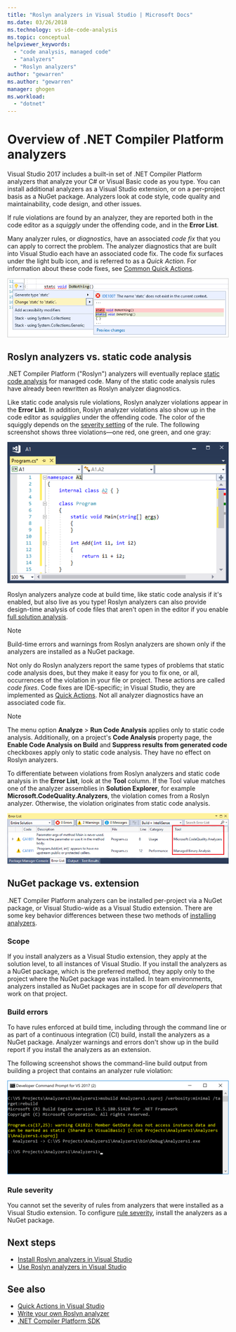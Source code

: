 ```yaml
---
title: "Roslyn analyzers in Visual Studio | Microsoft Docs"
ms.date: 03/26/2018
ms.technology: vs-ide-code-analysis
ms.topic: conceptual
helpviewer_keywords:
  - "code analysis, managed code"
  - "analyzers"
  - "Roslyn analyzers"
author: "gewarren"
ms.author: "gewarren"
manager: ghogen
ms.workload:
  - "dotnet"
---
```

# Overview of .NET Compiler Platform analyzers

Visual Studio 2017 includes a built-in set of .NET Compiler Platform analyzers that analyze your C# or Visual Basic code as you type. You can install additional analyzers as a Visual Studio extension, or on a per-project basis as a NuGet package. Analyzers look at code style, code quality and maintainability, code design, and other issues.

If rule violations are found by an analyzer, they are reported both in the code editor as a *squiggly* under the offending code, and in the **Error List**.

Many analyzer rules, or *diagnostics*, have an associated *code fix* that you can apply to correct the problem. The analyzer diagnostics that are built into Visual Studio each have an associated code fix. The code fix surfaces under the light bulb icon, and is referred to as a *Quick Action*. For information about these code fixes, see [Common Quick Actions](../ide/common-quick-actions.md).

![Analyzer violation and Quick Action code fix](../code-quality/media/built-in-analyzer-code-fix.png)

## Roslyn analyzers vs. static code analysis

.NET Compiler Platform ("Roslyn") analyzers will eventually replace [static code analysis](../code-quality/code-analysis-for-managed-code-overview.md) for managed code. Many of the static code analysis rules have already been rewritten as Roslyn analyzer diagnostics.

Like static code analysis rule violations, Roslyn analyzer violations appear in the **Error List**. In addition, Roslyn analyzer violations also show up in the code editor as *squigglies* under the offending code. The color of the squiggly depends on the [severity setting](../code-quality/use-roslyn-analyzers.md#rule-severity) of the rule. The following screenshot shows three violations&mdash;one red, one green, and one gray:

![Squigglies in the code editor](media/diagnostics-severity-colors.png)

Roslyn analyzers analyze code at build time, like static code analysis if it's enabled, but also live as you type! Roslyn analyzers can also provide design-time analysis of code files that aren't open in the editor if you enable [full solution analysis](../code-quality/how-to-enable-and-disable-full-solution-analysis-for-managed-code.md#to-toggle-full-solution-analysis).

> [!NOTE]
> Build-time errors and warnings from Roslyn analyzers are shown only if the analyzers are installed as a NuGet package.

Not only do Roslyn analyzers report the same types of problems that static code analysis does, but they make it easy for you to fix one, or all, occurrences of the violation in your file or project. These actions are called *code fixes*. Code fixes are IDE-specific; in Visual Studio, they are implemented as [Quick Actions](../ide/quick-actions.md). Not all analyzer diagnostics have an associated code fix.

> [!NOTE]
> The menu option **Analyze** > **Run Code Analysis** applies only to static code analysis. Additionally, on a project's **Code Analysis** property page, the **Enable Code Analysis on Build** and **Suppress results from generated code** checkboxes apply only to static code analysis. They have no effect on Roslyn analyzers.

To differentiate between violations from Roslyn analyzers and static code analysis in the **Error List**, look at the **Tool** column. If the Tool value matches one of the analyzer assemblies in **Solution Explorer**, for example **Microsoft.CodeQuality.Analyzers**, the violation comes from a Roslyn analyzer. Otherwise, the violation originates from static code analysis.

![Tool column in Error List](media/code-analysis-tool-in-error-list.png)

## NuGet package vs. extension

.NET Compiler Platform analyzers can be installed per-project via a NuGet package, or Visual Studio-wide as a Visual Studio extension. There are some key behavior differences between these two methods of [installing analyzers](../code-quality/install-roslyn-analyzers.md).

### Scope

If you install analyzers as a Visual Studio extension, they apply at the solution level, to all instances of Visual Studio. If you install the analyzers as a NuGet package, which is the preferred method, they apply only to the project where the NuGet package was installed. In team environments, analyzers installed as NuGet packages are in scope for *all developers* that work on that project.

### Build errors

To have rules enforced at build time, including through the command line or as part of a continuous integration (CI) build, install the analyzers as a NuGet package. Analyzer warnings and errors don't show up in the build report if you install the analyzers as an extension.

The following screenshot shows the command-line build output from building a project that contains an analyzer rule violation:

![MSBuild output with rule violation](media/command-line-build-analyzers.png)

### Rule severity

You cannot set the severity of rules from analyzers that were installed as a Visual Studio extension. To configure [rule severity](../code-quality/use-roslyn-analyzers.md#rule-severity), install the analyzers as a NuGet package.

## Next steps

- [Install Roslyn analyzers in Visual Studio](../code-quality/install-roslyn-analyzers.md)
- [Use Roslyn analyzers in Visual Studio](../code-quality/use-roslyn-analyzers.md)

## See also

- [Quick Actions in Visual Studio](../ide/quick-actions.md)
- [Write your own Roslyn analyzer](../extensibility/getting-started-with-roslyn-analyzers.md)
- [.NET Compiler Platform SDK](/dotnet/csharp/roslyn-sdk/)